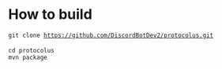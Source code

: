 # How to build
<code>git clone https://github.com/DiscordBotDev2/protocolus.git </code> <br>
<code>cd protocolus </code> <br>
<code>mvn package </code> <br>

